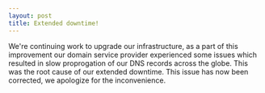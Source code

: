```yaml
---
layout: post
title: Extended downtime!
---
```


We're continuing work to upgrade our infrastructure, as a part of this improvement our domain service provider experienced some issues which resulted in slow proprogation of our DNS records across the globe. This was the root cause of our extended downtime. This issue has now been corrected, we apologize for the inconvenience.